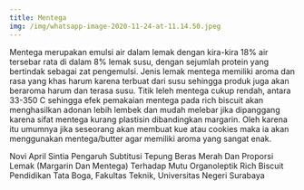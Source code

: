 ```yaml
---
title: Mentega
img: /img/whatsapp-image-2020-11-24-at-11.14.50.jpeg
---
```


Mentega merupakan emulsi air dalam lemak dengan kira-kira 18% air tersebar rata di dalam 8% lemak susu, dengan sejumlah protein yang bertindak sebagai zat pengemulsi.
Jenis lemak mentega memiliki aroma dan rasa yang khas harum karena terbuat dari susu sehingga produk juga akan beraroma harum dan terasa susu. Titik leleh mentega cukup rendah, antara 33-350 C sehingga efek pemakaian mentega pada rich biscuit akan menghasilkan adonan lebih lembek dan mudah melebar jika dipanggang karena sifat mentega kurang plastisin dibandingkan margarin. Oleh karena itu umumnya jika seseorang akan membuat kue atau cookies maka ia akan menggunakan mentega/butter agar memiliki aroma yang sangat enak.

Novi April Sintia Pengaruh Subtitusi Tepung Beras Merah Dan Proporsi Lemak (Margarin Dan Mentega) Terhadap Mutu Organoleptik Rich Biscuit Pendidikan Tata Boga, Fakultas Teknik, Universitas Negeri Surabaya
